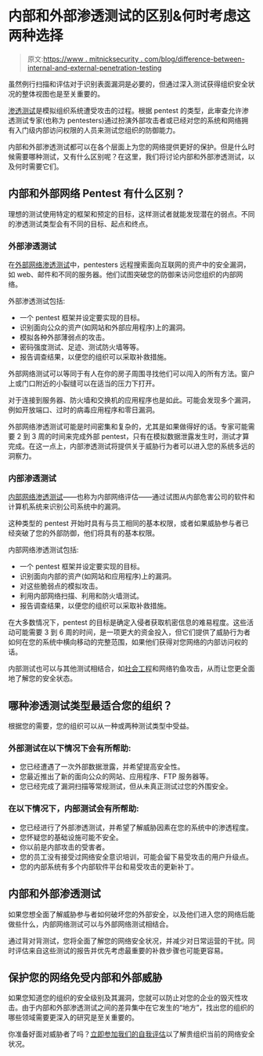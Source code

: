 # 内部和外部渗透测试的区别&何时考虑这两种选择

> 原文:[https://www . mitnicksecurity . com/blog/difference-between-internal-and-external-penetration-testing](https://www.mitnicksecurity.com/blog/difference-between-internal-and-external-penetration-testing)

虽然例行扫描和评估对于识别表面漏洞是必要的，但通过深入测试获得组织安全状况的整体视图也是至关重要的。

[渗透测试](https://www.mitnicksecurity.com/blog/pros-and-cons-of-vulnerability-scanning-vs-penetration-testing)是模拟组织系统遭受攻击的过程。根据 pentest 的类型，此审查允许渗透测试专家(也称为 pentesters)通过扮演外部攻击者或已经对您的系统和网络拥有入门级内部访问权限的人员来测试您组织的防御能力。

内部和外部渗透测试都可以在各个层面上为您的网络提供更好的保护。但是什么时候需要哪种测试，又有什么区别呢？在这里，我们将讨论内部和外部渗透测试，以及何时需要它们。

## 内部和外部网络 Pentest 有什么区别？

理想的测试使用特定的框架和预定的目标，这样测试者就能发现潜在的弱点。不同的渗透测试类型会有不同的目标、起点和终点。

### 外部渗透测试

在[外部网络渗透测试](https://www.mitnicksecurity.com/blog/what-could-happen-without-external-penetration-testing)中，pentesters 远程搜索面向互联网的资产中的安全漏洞，如 web、邮件和不同的服务器。他们试图突破您的防御来访问您组织的内部网络。

外部渗透测试包括:

*   一个 pentest 框架并设定要实现的目标。
*   识别面向公众的资产(如网站和外部应用程序)上的漏洞。
*   模拟各种外部薄弱点的攻击。
*   密码强度测试、足迹、测试防火墙等等。
*   报告调查结果，以便您的组织可以采取补救措施。

外部网络测试可以等同于有人在你的房子周围寻找他们可以闯入的所有方法。窗户上或门口附近的小裂缝可以在适当的压力下打开。

对于连接到服务器、防火墙和交换机的应用程序也是如此。可能会发现多个漏洞，例如开放端口、过时的病毒应用程序和零日漏洞。

外部网络渗透测试可能是时间密集和复杂的，尤其是如果做得好的话。专家可能需要 2 到 3 周的时间来完成外部 pentest，只有在模拟数据泄露发生时，测试才算完成。在这一点上，内部渗透测试将提供关于威胁行为者可以进入您的系统多远的洞察力。

### 内部渗透测试

[内部网络渗透测试](https://www.mitnicksecurity.com/blog/4-reasons-why-internal-network-penetration-testing-is-vital-to-your-business)——也称为内部网络评估——通过试图从内部危害公司的软件和计算机系统来识别公司系统中的漏洞。

这种类型的 pentest 开始时具有与员工相同的基本权限，或者如果威胁参与者已经突破了您的外部防御，他们将具有的基本权限。

内部网络渗透测试包括:

*   一个 pentest 框架并设定要实现的目标。
*   识别面向内部的资产(如网站和应用程序)上的漏洞。
*   对这些脆弱点的模拟攻击。
*   利用内部网络扫描、利用和防火墙测试。
*   报告调查结果，以便您的组织可以采取补救措施。

在大多数情况下，pentest 的目标是确定入侵者获取机密信息的难易程度。这些活动可能需要 3 到 6 周的时间，是一项更大的资金投入，但它们提供了威胁行为者如何在您的系统中横向移动的完整范围，如果他们获得对您网络的内部访问权的话。

内部测试也可以与其他测试相结合，如[社会工程](https://www.mitnicksecurity.com/the-history-of-social-engineering)和网络钓鱼攻击，从而让您更全面地了解您的安全状态。

## 哪种渗透测试类型最适合您的组织？

根据您的需要，您的组织可以从一种或两种测试类型中受益。

### 外部测试在以下情况下会有所帮助:

*   您已经遭遇了一次外部数据泄露，并希望提高安全性。
*   您最近推出了新的面向公众的网站、应用程序、FTP 服务器等。
*   您已经完成了漏洞扫描等常规测试，但从未真正测试过您的外围安全。

### 在以下情况下，内部测试会有所帮助:

*   您已经进行了外部渗透测试，并希望了解威胁因素在您的系统中的渗透程度。
*   您怀疑您的基础设施可能不安全。
*   你以前是内部攻击的受害者。
*   您的员工没有接受过网络安全意识培训，可能会留下易受攻击的用户升级点。
*   您的内部系统有多个内部软件平台和易受攻击的更新补丁。

## 内部和外部渗透测试

如果您想全面了解威胁参与者如何破坏您的外部安全，以及他们进入您的网络后能做些什么，内部网络测试可以与外部网络测试相结合。

通过背对背测试，您将全面了解您的网络安全状况，并减少对日常运营的干扰。同时评估来自这些测试的报告并优先考虑最重要的补救步骤也可能更容易。

## 保护您的网络免受内部和外部威胁

如果您知道您的组织的安全级别及其漏洞，您就可以防止对您的企业的毁灭性攻击。由于内部和外部渗透测试之间的差异集中在它发生的“地方”，找出您的组织的哪些领域需要更深入的研究是至关重要的。

你准备好面对威胁者了吗？[立即参加我们的自我评估](https://www.mitnicksecurity.com/cyber-security-self-assessment)以了解贵组织当前的网络安全状况。